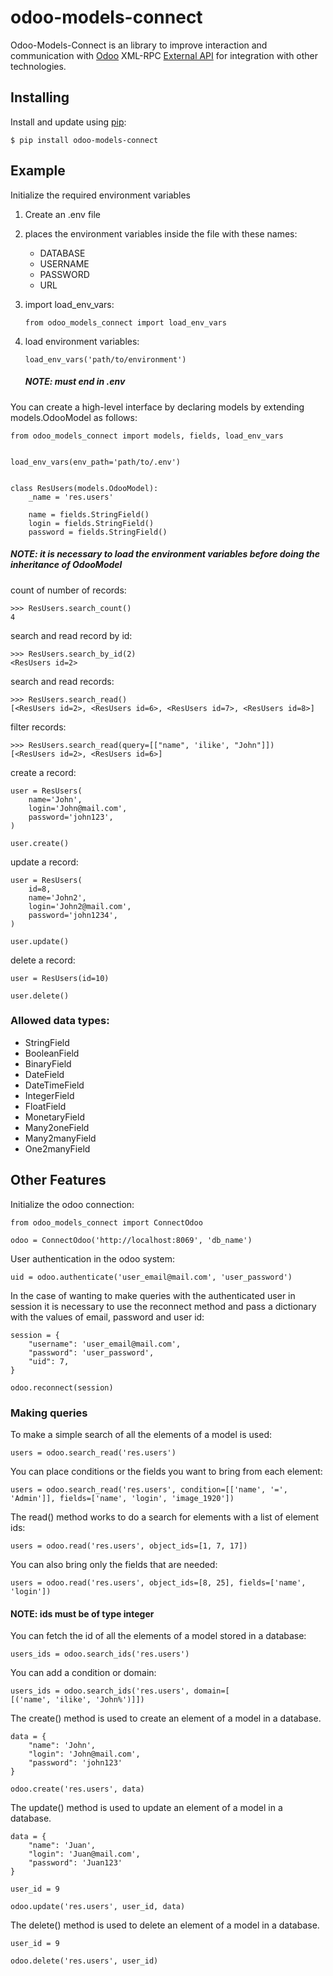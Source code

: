 # odoo-models-connect

Odoo-Models-Connect is an library to improve interaction and communication with [Odoo](https://www.odoo.com/) XML-RPC [External API](https://www.odoo.com/documentation/15.0/webservices/odoo.html) for integration with other technologies.

## Installing

Install and update using [pip](https://pypi.org/project/odoo-models-connect/):

```
$ pip install odoo-models-connect
```

## Example

Initialize the required environment variables

1. Create an .env file
2. places the environment variables inside the file with these names:

   - DATABASE
   - USERNAME
   - PASSWORD
   - URL

3. import load_env_vars:

    ```
   from odoo_models_connect import load_env_vars
    ```

4. load environment variables:

   ```
   load_env_vars('path/to/environment')
   ```

   ##### NOTE: must end in .env

You can create a high-level interface by declaring models by extending models.OdooModel as follows:

```
from odoo_models_connect import models, fields, load_env_vars


load_env_vars(env_path='path/to/.env')


class ResUsers(models.OdooModel):
    _name = 'res.users'

    name = fields.StringField()
    login = fields.StringField()
    password = fields.StringField()
```

##### NOTE: it is necessary to load the environment variables before doing the inheritance of OdooModel

count of number of records:

```
>>> ResUsers.search_count()
4
```

search and read record by id:

```
>>> ResUsers.search_by_id(2)
<ResUsers id=2>
```

search and read records:

```
>>> ResUsers.search_read()
[<ResUsers id=2>, <ResUsers id=6>, <ResUsers id=7>, <ResUsers id=8>]
```

filter records:

```
>>> ResUsers.search_read(query=[["name", 'ilike', "John"]])
[<ResUsers id=2>, <ResUsers id=6>]
```

create a record:

```
user = ResUsers(
    name='John',
    login='John@mail.com',
    password='john123',
)

user.create()
```

update a record:

```
user = ResUsers(
    id=8,
    name='John2',
    login='John2@mail.com',
    password='john1234',
)

user.update()
```

delete a record:

```
user = ResUsers(id=10)

user.delete()
```

### Allowed data types:

- StringField
- BooleanField
- BinaryField
- DateField
- DateTimeField
- IntegerField
- FloatField
- MonetaryField
- Many2oneField
- Many2manyField
- One2manyField

##

## Other Features

Initialize the odoo connection:

```
from odoo_models_connect import ConnectOdoo

odoo = ConnectOdoo('http://localhost:8069', 'db_name')
```

User authentication in the odoo system:

```
uid = odoo.authenticate('user_email@mail.com', 'user_password')
```

In the case of wanting to make queries with the authenticated user in session it is necessary to use the reconnect method and pass a dictionary with the values of email, password and user id:

```
session = {
    "username": 'user_email@mail.com',
    "password": 'user_password',
    "uid": 7,
}

odoo.reconnect(session)
```

### Making queries

To make a simple search of all the elements of a model is used:

```
users = odoo.search_read('res.users')
```

You can place conditions or the fields you want to bring from each element:

```
users = odoo.search_read('res.users', condition=[['name', '=', 'Admin']], fields=['name', 'login', 'image_1920'])
```

The read() method works to do a search for elements with a list of element ids:

```
users = odoo.read('res.users', object_ids=[1, 7, 17])
```

You can also bring only the fields that are needed:

```
users = odoo.read('res.users', object_ids=[8, 25], fields=['name', 'login'])
```

#### NOTE: ids must be of type integer

You can fetch the id of all the elements of a model stored in a database:

```
users_ids = odoo.search_ids('res.users')
```

You can add a condition or domain:

```
users_ids = odoo.search_ids('res.users', domain=[
[('name', 'ilike', 'John%')]])
```

The create() method is used to create an element of a model in a database.

```
data = {
    "name": 'John',
    "login": 'John@mail.com',
    "password": 'john123'
}

odoo.create('res.users', data)
```

The update() method is used to update an element of a model in a database.

```
data = {
    "name": 'Juan',
    "login": 'Juan@mail.com',
    "password": 'Juan123'
}

user_id = 9

odoo.update('res.users', user_id, data)
```

The delete() method is used to delete an element of a model in a database.

```
user_id = 9

odoo.delete('res.users', user_id)
```
